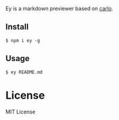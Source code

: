 Ey is a markdown previewer based on [carlo](https://github.com/GoogleChromeLabs/carlo).

## Install

```
$ npm i ey -g
```

## Usage

```
$ ey README.md
```

# License

MIT License
